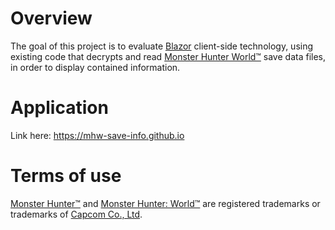 # Overview

The goal of this project is to evaluate [Blazor][blazor] client-side technology, using existing code that decrypts and read [Monster Hunter World™][monster-hunter-world] save data files, in order to display contained information.

# Application

Link here: https://mhw-save-info.github.io

# Terms of use

[Monster Hunter™][monster-hunter] and [Monster Hunter: World™][monster-hunter-world] are registered trademarks or trademarks of [Capcom Co., Ltd][capcom].

[blazor]: https://dotnet.microsoft.com/apps/aspnet/web-apps/blazor
[monster-hunter]: https://en.wikipedia.org/wiki/Monster_Hunter
[monster-hunter-world]: http://www.monsterhunterworld.com
[capcom]: http://www.capcom.com
